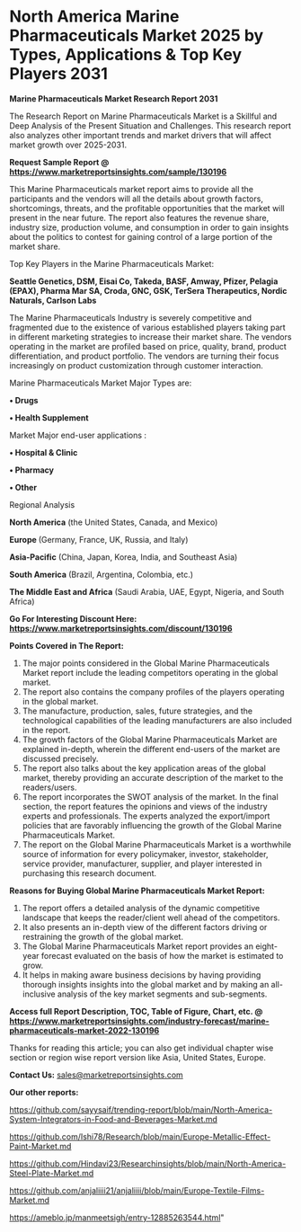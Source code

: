 # North America Marine Pharmaceuticals Market 2025 by Types, Applications & Top Key Players 2031

<strong>Marine Pharmaceuticals Market Research Report 2031</strong>

The Research Report on Marine Pharmaceuticals Market is a Skillful and Deep Analysis of the Present Situation and Challenges. This research report also analyzes other important trends and market drivers that will affect market growth over 2025-2031.

<strong>Request Sample Report @ <a href=https://www.marketreportsinsights.com/sample/130196>https://www.marketreportsinsights.com/sample/130196</a></strong>

This Marine Pharmaceuticals market report aims to provide all the participants and the vendors will all the details about growth factors, shortcomings, threats, and the profitable opportunities that the market will present in the near future. The report also features the revenue share, industry size, production volume, and consumption in order to gain insights about the politics to contest for gaining control of a large portion of the market share.

Top Key Players in the Marine Pharmaceuticals Market:

<strong>Seattle Genetics, DSM, Eisai Co, Takeda, BASF, Amway, Pfizer, Pelagia (EPAX), Pharma Mar SA, Croda, GNC, GSK, TerSera Therapeutics, Nordic Naturals, Carlson Labs</strong>

The Marine Pharmaceuticals Industry is severely competitive and fragmented due to the existence of various established players taking part in different marketing strategies to increase their market share. The vendors operating in the market are profiled based on price, quality, brand, product differentiation, and product portfolio. The vendors are turning their focus increasingly on product customization through customer interaction.

Marine Pharmaceuticals Market Major Types are:

<strong>• Drugs

• Health Supplement</strong>

Market Major end-user applications :

<strong>• Hospital & Clinic

• Pharmacy

• Other</strong>

Regional Analysis

</u><strong><b>North America</b></strong> (the United States, Canada, and Mexico)

<strong><b>Europe </b></strong>(Germany, France, UK, Russia, and Italy)

<strong><b>Asia-Pacific</b></strong> (China, Japan, Korea, India, and Southeast Asia)

<strong><b>South America</b></strong> (Brazil, Argentina, Colombia, etc.)

<strong><b>The Middle East and Africa</b></strong> (Saudi Arabia, UAE, Egypt, Nigeria, and South Africa)

<strong>Go For Interesting Discount Here: <a href=https://www.marketreportsinsights.com/discount/130196>https://www.marketreportsinsights.com/discount/130196</a></strong>

<strong>Points Covered in The Report:</strong>
<ol>
  <li>The major points considered in the Global Marine Pharmaceuticals Market report include the leading competitors operating in the global market.</li>
  <li>The report also contains the company profiles of the players operating in the global market.</li>
  <li>The manufacture, production, sales, future strategies, and the technological capabilities of the leading manufacturers are also included in the report.</li>
  <li>The growth factors of the Global Marine Pharmaceuticals Market are explained in-depth, wherein the different end-users of the market are discussed precisely.</li>
  <li>The report also talks about the key application areas of the global market, thereby providing an accurate description of the market to the readers/users.</li>
  <li>The report incorporates the SWOT analysis of the market. In the final section, the report features the opinions and views of the industry experts and professionals. The experts analyzed the export/import policies that are favorably influencing the growth of the Global Marine Pharmaceuticals Market.</li>
  <li>The report on the Global Marine Pharmaceuticals Market is a worthwhile source of information for every policymaker, investor, stakeholder, service provider, manufacturer, supplier, and player interested in purchasing this research document.</li>
</ol>
<strong>Reasons for Buying Global Marine Pharmaceuticals Market Report:</strong>

<ol>
  <li>The report offers a detailed analysis of the dynamic competitive landscape that keeps the reader/client well ahead of the competitors.</li>
  <li>It also presents an in-depth view of the different factors driving or restraining the growth of the global market.</li>
  <li>The Global Marine Pharmaceuticals Market report provides an eight-year forecast evaluated on the basis of how the market is estimated to grow.</li>
  <li>It helps in making aware business decisions by having providing thorough insights insights into the global market and by making an all-inclusive analysis of the key market segments and sub-segments.</li>
</ol>
<strong>Access full Report Description, TOC, Table of Figure, Chart, etc. @ <a href=https://www.marketreportsinsights.com/industry-forecast/marine-pharmaceuticals-market-2022-130196>https://www.marketreportsinsights.com/industry-forecast/marine-pharmaceuticals-market-2022-130196</a></strong>


Thanks for reading this article; you can also get individual chapter wise section or region wise report version like Asia, United States, Europe.

<strong>Contact Us:</strong>
sales@marketreportsinsights.com

<strong>Our other reports:</strong>

<a href=https://github.com/sayysaif/trending-report/blob/main/North-America-System-Integrators-in-Food-and-Beverages-Market.md>https://github.com/sayysaif/trending-report/blob/main/North-America-System-Integrators-in-Food-and-Beverages-Market.md</a>

<a href=https://github.com/Ishi78/Research/blob/main/Europe-Metallic-Effect-Paint-Market.md>https://github.com/Ishi78/Research/blob/main/Europe-Metallic-Effect-Paint-Market.md</a>

<a href=https://github.com/Hindavi23/Researchinsights/blob/main/North-America-Steel-Plate-Market.md>https://github.com/Hindavi23/Researchinsights/blob/main/North-America-Steel-Plate-Market.md</a>

<a href=https://github.com/anjaliiii21/anjaliiii/blob/main/Europe-Textile-Films-Market.md>https://github.com/anjaliiii21/anjaliiii/blob/main/Europe-Textile-Films-Market.md</a>

<a href=https://ameblo.jp/manmeetsigh/entry-12885263544.html>https://ameblo.jp/manmeetsigh/entry-12885263544.html</a>"
